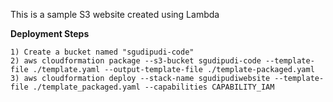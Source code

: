 This is a sample S3 website created using Lambda

**Deployment Steps**
```
1) Create a bucket named "sgudipudi-code"
2) aws cloudformation package --s3-bucket sgudipudi-code --template-file ./template.yaml --output-template-file ./template-packaged.yaml
3) aws cloudformation deploy --stack-name sgudipudiwebsite --template-file ./template_packaged.yaml --capabilities CAPABILITY_IAM
```